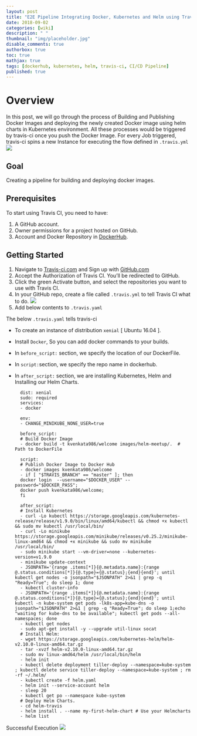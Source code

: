 ```yaml
---
layout: post
title: "E2E Pipeline Integrating Docker, Kubernetes and Helm using Travis-ci"
date: 2018-09-02
categories: [wiki]
description: " "
thumbnail: "img/placeholder.jpg"
disable_comments: true
authorbox: true
toc: true
mathjax: true
tags: [dockerhub, kubernetes, helm, travis-ci, CI/CD Pipeline]
published: true
---
```


# Overview

In this post, we will go through the process of Building and Publishing Docker Images and deploying the newly created Docker image using helm charts in Kubernetes environment. All these processes would be triggered by travis-ci once you push the Docker Image. For every Job triggered, travis-ci spins a new Instance for executing the flow  defined in `.travis.yml`
![](/images/Travis-Overview.png)

## Goal

Creating a pipeline for building and deploying docker images.

## Prerequisites 

To start using Travis CI, you need to have:

1. A GitHub account.
2. Owner permissions for a project hosted on GitHub.
3. Account and Docker Repository in [DockerHub](https://id.docker.com/login/?next=%2Fid%2Foauth%2Fauthorize%2F%3Fclient_id%3D43f17c5f-9ba4-4f13-853d-9d0074e349a7%26next%3Dhttps%253A%252F%252Fhub.docker.com%252F%26nonce%3DeyJhbGciOiJIUzI1NiIsInR5cCI6IkpXVCJ9.eyJhdWQiOiI0M2YxN2M1Zi05YmE0LTRmMTMtODUzZC05ZDAwNzRlMzQ5YTciLCJleHAiOjE1MzcxNDQzNjAsImlhdCI6MTUzNzE0NDA2MCwicmZwIjoidFpFbTdQN09jdWNJOHhhd04wQldldz09IiwidGFyZ2V0X2xpbmtfdXJpIjoiaHR0cHM6Ly9odWIuZG9ja2VyLmNvbS8ifQ.R5x-qEZ2ihnxVpWvYxLSbF40deBq7kGjiyU8jnX-0l4%26redirect_uri%3Dhttps%253A%252F%252Fhub.docker.com%252Fsso%252Fcallback%26response_type%3Dcode%26scope%3Dopenid%26state%3DeyJhbGciOiJIUzI1NiIsInR5cCI6IkpXVCJ9.eyJhdWQiOiI0M2YxN2M1Zi05YmE0LTRmMTMtODUzZC05ZDAwNzRlMzQ5YTciLCJleHAiOjE1MzcxNDQzNjAsImlhdCI6MTUzNzE0NDA2MCwicmZwIjoidFpFbTdQN09jdWNJOHhhd04wQldldz09IiwidGFyZ2V0X2xpbmtfdXJpIjoiaHR0cHM6Ly9odWIuZG9ja2VyLmNvbS8ifQ.R5x-qEZ2ihnxVpWvYxLSbF40deBq7kGjiyU8jnX-0l4 "DockerHub").

## Getting Started 

1. Navigate to [Travis-ci.com](https://travis-ci.org/ "Travis-CI") and Sign up with [GitHub.com](https://github.com/ "GitHub Home Page")
2. Accept the Authorization of Travis CI. You’ll be redirected to GitHub.
3. Click the green Activate button, and select the repositories you want to use with Travis CI.
4. In your GitHub repo, create a file called `.travis.yml` to tell Travis CI what to do.
![](/images/travis-yaml.png)
5. Add below contents to `.travis.yaml`

The below `.travis.yaml` tells travis-ci 

- To create an instance of distribution `xenial` [ Ubuntu 16.04 ].
- Install `Docker`, So you can add docker commands to your builds.
- In `before_script:` section, we specify the location of our DockerFile.
- In `script:`section, we specify the repo name in dockerhub. 
- In `after_script:` section, we are installing Kubernetes, Helm and Installing our Helm Charts. 

		dist: xenial
		sudo: required
		services:
		- docker
		
		env:
		- CHANGE_MINIKUBE_NONE_USER=true
		
		before_script:
		# Build Docker Image
		- docker build -t kvenkata986/welcome images/helm-meetup/.  # Path to DockerFile
		
		script:
		# Publish Docker Image to Docker Hub
		- docker images kvenkata986/welcome 
		- if [ "$TRAVIS_BRANCH" == "master" ]; then
		docker login  --username="$DOCKER_USER" --password="$DOCKER_PASS";
		docker push kvenkata986/welcome;
		fi
		
		after_script:
		# Install Kubernetes
		- curl -Lo kubectl https://storage.googleapis.com/kubernetes-release/release/v1.9.0/bin/linux/amd64/kubectl && chmod +x kubectl && sudo mv kubectl /usr/local/bin/
		- curl -Lo minikube https://storage.googleapis.com/minikube/releases/v0.25.2/minikube-linux-amd64 && chmod +x minikube && sudo mv minikube /usr/local/bin/
		- sudo minikube start --vm-driver=none --kubernetes-version=v1.9.0
		- minikube update-context
		- JSONPATH='{range .items[*]}{@.metadata.name}:{range @.status.conditions[*]}{@.type}={@.status};{end}{end}'; until kubectl get nodes -o jsonpath="$JSONPATH" 2>&1 | grep -q "Ready=True"; do sleep 1; done
		- kubectl cluster-info
		- JSONPATH='{range .items[*]}{@.metadata.name}:{range @.status.conditions[*]}{@.type}={@.status};{end}{end}'; until kubectl -n kube-system get pods -lk8s-app=kube-dns -o jsonpath="$JSONPATH" 2>&1 | grep -q "Ready=True"; do sleep 1;echo "waiting for kube-dns to be available"; kubectl get pods --all-namespaces; done
		- kubectl get nodes
		- sudo apt-get install -y --upgrade util-linux socat
		# Install Helm:
		- wget https://storage.googleapis.com/kubernetes-helm/helm-v2.10.0-linux-amd64.tar.gz 
		- tar -xvzf helm-v2.10.0-linux-amd64.tar.gz
		- sudo mv linux-amd64/helm /usr/local/bin/helm
		- helm init
		- kubectl delete deployment tiller-deploy --namespace=kube-system ; kubectl delete service tiller-deploy --namespace=kube-system ; rm -rf ~/.helm/
		- kubectl create -f helm.yaml
		- helm init --service-account helm
		- sleep 20
		- kubectl get po --namespace kube-system
		# Deploy Helm Charts.
		- cd helm-travis
		- helm install . --name my-first-helm-chart # Use your Helmcharts
		- helm list

Successful Execution 
![](/images/Travis-output.png)



